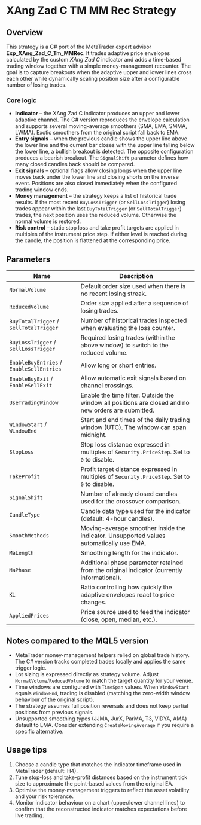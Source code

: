 # XAng Zad C TM MM Rec Strategy

## Overview
This strategy is a C# port of the MetaTrader expert advisor **Exp_XAng_Zad_C_Tm_MMRec**. It trades adaptive price envelopes calculated by the custom *XAng Zad C* indicator and adds a time-based trading window together with a simple money-management recounter. The goal is to capture breakouts when the adaptive upper and lower lines cross each other while dynamically scaling position size after a configurable number of losing trades.

### Core logic
- **Indicator** – the XAng Zad C indicator produces an upper and lower adaptive channel. The C# version reproduces the envelope calculation and supports several moving-average smoothers (SMA, EMA, SMMA, LWMA). Exotic smoothers from the original script fall back to EMA.
- **Entry signals** – when the previous candle shows the upper line above the lower line and the current bar closes with the upper line falling below the lower line, a bullish breakout is detected. The opposite configuration produces a bearish breakout. The `SignalShift` parameter defines how many closed candles back should be compared.
- **Exit signals** – optional flags allow closing longs when the upper line moves back under the lower line and closing shorts on the inverse event. Positions are also closed immediately when the configured trading window ends.
- **Money management** – the strategy keeps a list of historical trade results. If the most recent `BuyLossTrigger` (or `SellLossTrigger`) losing trades appear within the last `BuyTotalTrigger` (or `SellTotalTrigger`) trades, the next position uses the reduced volume. Otherwise the normal volume is restored.
- **Risk control** – static stop loss and take profit targets are applied in multiples of the instrument price step. If either level is reached during the candle, the position is flattened at the corresponding price.

## Parameters
| Name | Description |
| --- | --- |
| `NormalVolume` | Default order size used when there is no recent losing streak. |
| `ReducedVolume` | Order size applied after a sequence of losing trades. |
| `BuyTotalTrigger` / `SellTotalTrigger` | Number of historical trades inspected when evaluating the loss counter. |
| `BuyLossTrigger` / `SellLossTrigger` | Required losing trades (within the above window) to switch to the reduced volume. |
| `EnableBuyEntries` / `EnableSellEntries` | Allow long or short entries. |
| `EnableBuyExit` / `EnableSellExit` | Allow automatic exit signals based on channel crossings. |
| `UseTradingWindow` | Enable the time filter. Outside the window all positions are closed and no new orders are submitted. |
| `WindowStart` / `WindowEnd` | Start and end times of the daily trading window (UTC). The window can span midnight. |
| `StopLoss` | Stop loss distance expressed in multiples of `Security.PriceStep`. Set to `0` to disable. |
| `TakeProfit` | Profit target distance expressed in multiples of `Security.PriceStep`. Set to `0` to disable. |
| `SignalShift` | Number of already closed candles used for the crossover comparison. |
| `CandleType` | Candle data type used for the indicator (default: 4-hour candles). |
| `SmoothMethods` | Moving-average smoother inside the indicator. Unsupported values automatically use EMA. |
| `MaLength` | Smoothing length for the indicator. |
| `MaPhase` | Additional phase parameter retained from the original indicator (currently informational). |
| `Ki` | Ratio controlling how quickly the adaptive envelopes react to price changes. |
| `AppliedPrices` | Price source used to feed the indicator (close, open, median, etc.). |

## Notes compared to the MQL5 version
- MetaTrader money-management helpers relied on global trade history. The C# version tracks completed trades locally and applies the same trigger logic.
- Lot sizing is expressed directly as strategy volume. Adjust `NormalVolume`/`ReducedVolume` to match the target quantity for your venue.
- Time windows are configured with `TimeSpan` values. When `WindowStart` equals `WindowEnd`, trading is disabled (matching the zero-width window behaviour of the original script).
- The strategy assumes full position reversals and does not keep partial positions from previous signals.
- Unsupported smoothing types (JJMA, JurX, ParMA, T3, VIDYA, AMA) default to EMA. Consider extending `CreateMovingAverage` if you require a specific alternative.

## Usage tips
1. Choose a candle type that matches the indicator timeframe used in MetaTrader (default: H4).
2. Tune stop-loss and take-profit distances based on the instrument tick size to approximate the point-based values from the original EA.
3. Optimise the money-management triggers to reflect the asset volatility and your risk tolerance.
4. Monitor indicator behaviour on a chart (upper/lower channel lines) to confirm that the reconstructed indicator matches expectations before live trading.
